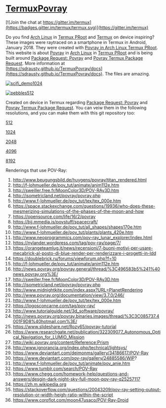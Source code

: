 # [TermuxPovray](https://github.com/sdrausty/TermuxPovray)

[![Join the chat at https://gitter.im/termux](https://badges.gitter.im/termux/termux.svg)](https://gitter.im/termux)  

Do you find [Arch Linux](https://sdrausty.github.io/TermuxArch/) in [Termux PRoot](https://github.com/termux/proot) and [Termux](https://termux.com) on device inspiring?  These images were raytraced on a smartphone in Termux in Android, January 2018.  They were created with [Povray in Arch Linux Termux PRoot](https://sdrausty.github.io/TermuxArch/). This website is about [Povray](https://github.com/POV-Ray) in [Arch Linux](https://sdrausty.github.io/TermuxArch/) in [Termux PRoot](https://github.com/termux/proot) and is being built around [Package Request: Povray](https://github.com/termux/termux-packages/issues/202) and [Povray Termux Package Request](https://github.com/POV-Ray/povray/issues/291).  More information at [https://sdrausty.github.io/TermuxPovray/docs](https://sdrausty.github.io/TermuxPovray/docs).  The files are amazing. 

[![scifi_demo1024](https://sdrausty.github.io/TermuxPovray/docs/files/scifi_demo/scifi_demo1024.png)](https://sdrausty.github.io/TermuxPovray/docs/files/scifi_demo/scifi_demo1024.png)

[![pebbles512](https://sdrausty.github.io/TermuxPovray/docs/files/pebbles/pebbles512.png)](https://sdrausty.github.io/TermuxPovray/docs/files/pebbles/pebbles512.png)

Created on device in Termux regarding [Package Request: Povray](https://github.com/termux/termux-packages/issues/202) and [Povray Termux Package Request](https://github.com/POV-Ray/povray/issues/291).  You can veiw them in the following resolutions, and you can make them with this git repository too:

[512](512)

[1024](1024)

[2048](2048)

[4096](4096)

[8192](8192)

Renderings that use POV-Ray:
1. http://www.beugungsbild.de/huygens/povray/titan_rendered.html
2. http://f-lohmueller.de/pov_tut/animate/anim112e.htm
3. http://sweiller.free.fr/MoonColor3D/POV-RAy3D.htm
4. http://isometricland.net/povray/povray.php
5. http://www.f-lohmueller.de/pov_tut/tex/tex_000e.htm
6. https://space.stackexchange.com/questions/19936/who-does-these-mesmerizing-simulations-of-the-phases-of-the-moon-and-how
7. https://opensource.com/life/16/2/povray
8. https://bjj.mmedia.is/povstuff/spacecraft/
9. http://www.f-lohmueller.de/pov_tut/all_shapes/shapes170e.htm
10. http://www.f-lohmueller.de/pov_tut/plants/plants_420e.htm
11. http://www.neoprogrammics.com/pov-ray_lunar_explorer/index.html
12. https://nylander.wordpress.com/tag/pov-ray/page/7/
13. https://orangeteamlug.it/news/recensioni/7-buoni-motivi-per-usare-mecabrick-al-posto-di-blue-render-per-renderizzare-i-progetti-in-ldd
14. https://doublebrick.ru/forums/viewforum.php?f=10
15. http://f-lohmueller.de/pov_tut/animate/anim112e.htm
16. http://news.povray.org/povray.general/thread/%3C496583b5%241%40news.povray.org%3E/
17. http://sweiller.free.fr/MoonColor3D/POV-RAy3D.htm
18. http://isometricland.net/povray/povray.php
19. http://www.midnightkite.com/index.aspx?URL=PlanetRendering
20. http://www.povray.org/documentation/view/3.7.0/246/
21. http://www.f-lohmueller.de/pov_tut/tex/tex_000e.htm
22. https://logosconcarne.com/tag/pov-ray/
23. http://www.tutorialguide.net/3d_software/povray/
24. http://news.povray.org/povray.binaries.images/thread/%3C3C085737.4001F9D8%40hotmail.com%3E/
25. https://www.slideshare.net/Rozy65/povray-tutorial
26. https://www.researchgate.net/publication/322309077_Autonomous_Optical_Navigation_for_LUMIO_Mission
27. http://wiki.povray.org/content/Reference:Prism
28. http://www.ignorancia.org/index.php/technical/lightsys/
29. https://www.deviantart.com/deimonms/gallery/34186617/POV-Ray
30. https://www.deviantart.com/pov-ray/gallery/24885586/WIP?
31. http://www.f-lohmueller.de/pov_tut/animate/pov_anie.htm
32. https://www.tumblr.com/search/POV-Ray
33. https://www.chegg.com/homework-help/questions-and-answers/desgin-dark-night-sky-full-moon-pov-ray-q25257117
34. https://zh.m.wikipedia.org
35. https://stackoverflow.com/questions/20043209/pov-ray-setting-output-resolution-or-width-heigh-ratio-within-the-script
36. https://www.coroflot.com/moon47usaco/POV-Ray-Droid
